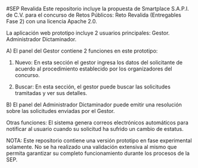 #SEP Revalida
Este repositorio incluye la propuesta de Smartplace S.A.P.I. de C.V. para el concurso de Retos Públicos: Reto Revalida (Entregables Fase 2) con una licencia Apache 2.0.

La aplicación web prototipo incluye 2 usuarios principales:
Gestor.
Administrador Dictaminador.

A) El panel del Gestor contiene 2 funciones en este prototipo:
1. Nuevo:
En esta sección el gestor ingresa los datos del solicitante de acuerdo al procedimiento establecido por los organizadores del concurso.

2. Buscar:
En esta sección, el gestor puede buscar las solicitudes tramitadas y ver sus detalles.

B) El panel del Administrador Dictaminador puede emitir una resolución sobre las solicitudes enviadas por el Gestor.

Otras funciones:
El sistema genera correos electrónicos automáticos para notificar al usuario cuando su solicitud ha sufrido un cambio de estatus.

NOTA: Este repositorio contiene una versión prototipo en fase experimental solamente. No se ha realizado una validación extensiva al mismo que permita garantizar su completo funcionamiento durante los procesos de la SEP.
